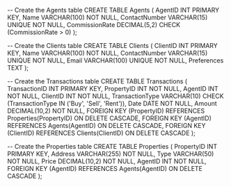 -- Create the Agents table
CREATE TABLE Agents (
    AgentID INT PRIMARY KEY,
    Name VARCHAR(100) NOT NULL,
    ContactNumber VARCHAR(15) UNIQUE NOT NULL,
    CommissionRate DECIMAL(5,2) CHECK (CommissionRate > 0)
);

-- Create the Clients table
CREATE TABLE Clients (
    ClientID INT PRIMARY KEY,
    Name VARCHAR(100) NOT NULL,
    ContactNumber VARCHAR(15) UNIQUE NOT NULL,
    Email VARCHAR(100) UNIQUE NOT NULL,
    Preferences TEXT
);

-- Create the Transactions table
CREATE TABLE Transactions (
    TransactionID INT PRIMARY KEY,
    PropertyID INT NOT NULL,
    AgentID INT NOT NULL,
    ClientID INT NOT NULL,
    TransactionType VARCHAR(10) CHECK (TransactionType IN ('Buy', 'Sell', 'Rent')),
    Date DATE NOT NULL,
    Amount DECIMAL(10,2) NOT NULL,
    FOREIGN KEY (PropertyID) REFERENCES Properties(PropertyID) ON DELETE CASCADE,
    FOREIGN KEY (AgentID) REFERENCES Agents(AgentID) ON DELETE CASCADE,
    FOREIGN KEY (ClientID) REFERENCES Clients(ClientID) ON DELETE CASCADE
);

-- Create the Properties table
CREATE TABLE Properties (
    PropertyID INT PRIMARY KEY,
    Address VARCHAR(255) NOT NULL,
    Type VARCHAR(50) NOT NULL,
    Price DECIMAL(10,2) NOT NULL,
    AgentID INT NOT NULL,
    FOREIGN KEY (AgentID) REFERENCES Agents(AgentID) ON DELETE CASCADE
);
